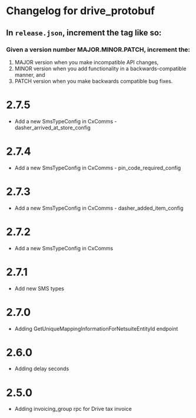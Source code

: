 # Changelog for drive_protobuf

## In `release.json`, increment the tag like so:

### Given a version number MAJOR.MINOR.PATCH, increment the:

1. MAJOR version when you make incompatible API changes,
2. MINOR version when you add functionality in a backwards-compatible manner, and
3. PATCH version when you make backwards compatible bug fixes.

# 2.7.5

- Add a new SmsTypeConfig in CxComms - dasher_arrived_at_store_config

# 2.7.4

- Add a new SmsTypeConfig in CxComms - pin_code_required_config

# 2.7.3

- Add a new SmsTypeConfig in CxComms - dasher_added_item_config

# 2.7.2

- Add a new SmsTypeConfig in CxComms

# 2.7.1

- Add new SMS types

# 2.7.0

- Adding GetUniqueMappingInformationForNetsuiteEntityId endpoint

# 2.6.0

- Adding delay seconds

# 2.5.0

- Adding invoicing_group rpc for Drive tax invoice
